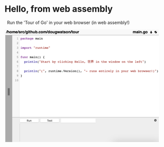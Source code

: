 # Hello, from web assembly

&nbsp;&nbsp;<span id="home/src/github.com/dougwatson/tour">Run the 'Tour of Go' in your web browser (in web assembly!)<span>
  

[<img target="_blank" src="static/img/gocoder.png">](http://app.gocoder.io)

